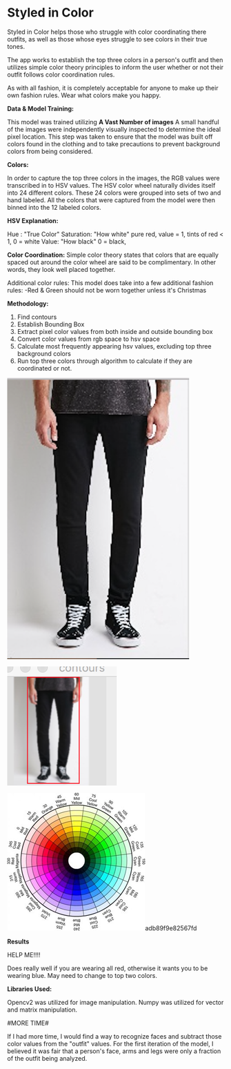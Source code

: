 # Styled in Color


Styled in Color helps those who struggle with color coordinating there outfits, as well as those whose eyes struggle to see colors in their true tones.

The app works to establish the top three colors in a person's outfit and then utilizes simple color theory principles to inform the user whether or not their outfit follows color coordination rules.

As with all fashion, it is completely acceptable for anyone to make up their own fashion rules. Wear what colors make you happy.

**Data & Model Training:**

  This model was trained utilizing **A Vast Number of images**
  A small handful of the images were independently visually inspected to determine the ideal pixel location. This step was taken to ensure that the model was built off colors found in the clothing and to take precautions to prevent background colors from being considered.

**Colors:**

  In order to capture the top three colors in the images, the RGB values were transcribed in to HSV values. The HSV color wheel naturally divides itself into 24 different colors. These 24 colors were grouped into sets of two and hand labeled. All the colors that were captured from the model were then binned into the 12 labeled colors.

**HSV Explanation:**

  Hue : "True Color"
  Saturation: "How white" pure red, value = 1, tints of red < 1,
              0 = white
  Value: "How black" 0 = black,

**Color Coordination:**
  Simple color theory states that colors that are equally spaced out around the color wheel are said to be complimentary. In other words, they look well placed together.

  Additional color rules:
    This model does take into a few additional fashion rules:
      -Red & Green should not be worn together unless it's Christmas

**Methodology:**

  1. Find contours
  2. Establish Bounding Box
  3. Extract pixel color values from both inside and outside bounding box
  4. Convert color values from rgb space to hsv space
  5. Calculate most frequently appearing hsv values, excluding top three background colors
  6. Run top three colors through algorithm to calculate if they are coordinated or not.

![Starting Image](https://github.com/NRahm/styled_in_color/blob/master/data/read_me_photos/sample_image_original.jpg)

![Bounding Box Location](https://github.com/NRahm/styled_in_color/blob/master/data/read_me_photos/bounding_box.jpg)

![HSV Colorwheel](https://github.com/NRahm/styled_in_color/blob/master/data/read_me_photos/color_wheel.jpg)adb89f9e82567fd

**Results**

HELP ME!!!!

Does really well if you are wearing all red, otherwise it wants you to be wearing blue.
May need to change to top two colors. 

**Libraries Used:**

  Opencv2 was utilized for image manipulation.
  Numpy was utilized for vector and matrix manipulation.

#MORE TIME#

If I had more time, I would find a way to recognize faces and subtract those color values from the "outfit" values. For the first iteration of the model, I believed it was fair that a person's face, arms and legs were only a fraction of the outfit being analyzed.   
